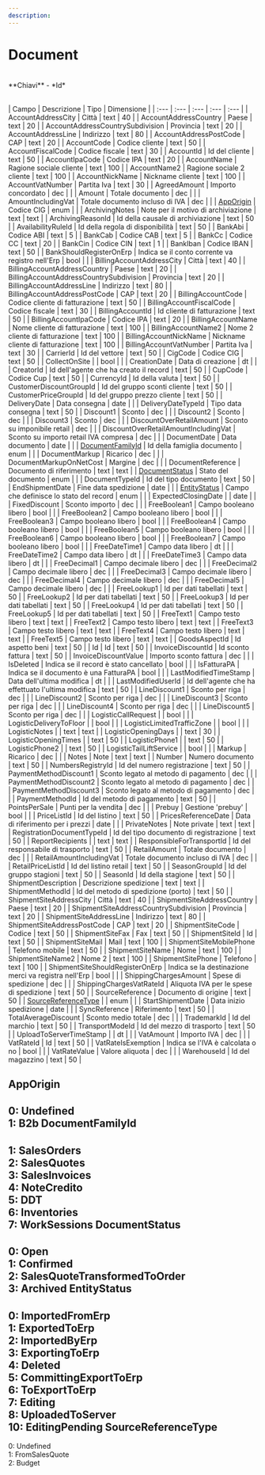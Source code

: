 ```yaml
---
description: 
---
```

# Document

<br>
**Chiavi**
- *Id*
<br><br>

| Campo | Descrizione | Tipo | Dimensione | 
| :--- | :--- | :--- | :--- | :--- |
| AccountAddressCity | Città | text | 40 |
| AccountAddressCountry | Paese | text | 20 |
| AccountAddressCountrySubdivision | Provincia | text | 20 |
| AccountAddressLine | Indirizzo | text | 80 |
| AccountAddressPostCode | CAP | text | 20 |
| AccountCode | Codice cliente | text | 50 |
| AccountFiscalCode | Codice fiscale | text | 30 |
| AccountId | Id del cliente | text | 50 |
| AccountIpaCode | Codice IPA | text | 20 |
| AccountName | Ragione sociale cliente | text | 100 |
| AccountName2 | Ragione sociale 2 cliente | text | 100 |
| AccountNickName | Nickname cliente | text | 100 |
| AccountVatNumber | Partita Iva | text | 30 |
| AgreedAmount | Importo concordato | dec |  |
| Amount | Totale documento | dec |  |
| AmountIncludingVat | Totale documento incluso di IVA | dec |  |
| [AppOrigin](#apporigin) | Codice CIG | enum |  |
| ArchivingNotes | Note per il motivo di archiviazione | text | text |
| ArchivingReasonId | Id della causale di archiviazione | text | 50 |
| AvailabilityRuleId | Id della regola di disponibilità | text | 50 |
| BankAbi | Codice ABI | text | 5 |
| BankCab | Codice CAB | text | 5 |
| BankCc | Codice CC | text | 20 |
| BankCin | Codice CIN | text | 1 |
| BankIban | Codice IBAN | text | 50 |
| BankShouldRegisterOnErp | Indica se il conto corrente va registro nell'Erp | bool |  |
| BillingAccountAddressCity | Città | text | 40 |
| BillingAccountAddressCountry | Paese | text | 20 |
| BillingAccountAddressCountrySubdivision | Provincia | text | 20 |
| BillingAccountAddressLine | Indirizzo | text | 80 |
| BillingAccountAddressPostCode | CAP | text | 20 |
| BillingAccountCode | Codice cliente di fatturazione | text | 50 |
| BillingAccountFiscalCode | Codice fiscale | text | 30 |
| BillingAccountId | Id cliente di fatturazione | text | 50 |
| BillingAccountIpaCode | Codice IPA | text | 20 |
| BillingAccountName | Nome cliente di fatturazione | text | 100 |
| BillingAccountName2 | Nome 2 cliente di fatturazione | text | 100 |
| BillingAccountNickName | Nickname cliente di fatturazione | text | 100 |
| BillingAccountVatNumber | Partita Iva | text | 30 |
| CarrierId | Id del vettore | text | 50 |
| CigCode | Codice CIG | text | 50 |
| CollectOnSite |  | bool |  |
| CreationDate | Data di creazione | dt |  |
| CreatorId | Id dell'agente che ha creato il record | text | 50 |
| CupCode | Codice Cup | text | 50 |
| CurrencyId | Id della valuta | text | 50 |
| CustomerDiscountGroupId | Id del gruppo sconti cliente | text | 50 |
| CustomerPriceGroupId | Id del gruppo prezzo cliente | text | 50 |
| DeliveryDate | Data consegna | date |  |
| DeliveryDateTypeId | Tipo data consegna | text | 50 |
| Discount1 | Sconto | dec |  |
| Discount2 | Sconto | dec |  |
| Discount3 | Sconto | dec |  |
| DiscountOverRetailAmount | Sconto su imponibile retail | dec |  |
| DiscountOverRetailAmountIncludingVat | Sconto su importo retail IVA compresa | dec |  |
| DocumentDate | Data documento | date |  |
| [DocumentFamilyId](#documentfamilyid) | Id della famiglia documento | enum |  |
| DocumentMarkup | Ricarico | dec |  |
| DocumentMarkupOnNetCost | Margine | dec |  |
| DocumentReference | Documento di riferimento | text | text |
| [DocumentStatus](#documentstatus) | Stato del documento | enum |  |
| DocumentTypeId | Id del tipo documento | text | 50 |
| EndShipmentDate | Fine data spedizione | date |  |
| [EntityStatus](#entitystatus) | Campo che definisce lo stato del record | enum |  |
| ExpectedClosingDate |  | date |  |
| FixedDiscount | Sconto importo | dec |  |
| FreeBoolean1 | Campo booleano libero | bool |  |
| FreeBoolean2 | Campo booleano libero | bool |  |
| FreeBoolean3 | Campo booleano libero | bool |  |
| FreeBoolean4 | Campo booleano libero | bool |  |
| FreeBoolean5 | Campo booleano libero | bool |  |
| FreeBoolean6 | Campo booleano libero | bool |  |
| FreeBoolean7 | Campo booleano libero | bool |  |
| FreeDateTime1 | Campo data libero | dt |  |
| FreeDateTime2 | Campo data libero | dt |  |
| FreeDateTime3 | Campo data libero | dt |  |
| FreeDecimal1 | Campo decimale libero | dec |  |
| FreeDecimal2 | Campo decimale libero | dec |  |
| FreeDecimal3 | Campo decimale libero | dec |  |
| FreeDecimal4 | Campo decimale libero | dec |  |
| FreeDecimal5 | Campo decimale libero | dec |  |
| FreeLookup1 | Id per dati tabellati | text | 50 |
| FreeLookup2 | Id per dati tabellati | text | 50 |
| FreeLookup3 | Id per dati tabellati | text | 50 |
| FreeLookup4 | Id per dati tabellati | text | 50 |
| FreeLookup5 | Id per dati tabellati | text | 50 |
| FreeText1 | Campo testo libero | text | text |
| FreeText2 | Campo testo libero | text | text |
| FreeText3 | Campo testo libero | text | text |
| FreeText4 | Campo testo libero | text | text |
| FreeText5 | Campo testo libero | text | text |
| GoodsAspectId | Id aspetto beni | text | 50 |
| Id | Id | text | 50 |
| InvoiceDiscountId | Id sconto fattura | text | 50 |
| InvoiceDiscountValue | Importo sconto fattura | dec |  |
| IsDeleted | Indica se il record è stato cancellato | bool |  |
| IsFatturaPA | Indica se il documento è una FatturaPA | bool |  |
| LastModifiedTimeStamp | Data dell'ultima modifica | dt |  |
| LastModifiedUserId | Id dell'agente che ha effettuato l'ultima modifica | text | 50 |
| LineDiscount1 | Sconto per riga | dec |  |
| LineDiscount2 | Sconto per riga | dec |  |
| LineDiscount3 | Sconto per riga | dec |  |
| LineDiscount4 | Sconto per riga | dec |  |
| LineDiscount5 | Sconto per riga | dec |  |
| LogisticCallRequest |  | bool |  |
| LogisticDeliveryToFloor |  | bool |  |
| LogisticLimitedTrafficZone |  | bool |  |
| LogisticNotes |  | text | text |
| LogisticOpeningDays |  | text | 30 |
| LogisticOpeningTimes |  | text | 50 |
| LogisticPhone1 |  | text | 50 |
| LogisticPhone2 |  | text | 50 |
| LogisticTailLiftService |  | bool |  |
| Markup | Ricarico | dec |  |
| Notes | Note | text | text |
| Number | Numero documento | text | 50 |
| NumbersRegistryId | Id del numero registrazione | text | 50 |
| PaymentMethodDiscount1 | Sconto legato al metodo di pagamento | dec |  |
| PaymentMethodDiscount2 | Sconto legato al metodo di pagamento | dec |  |
| PaymentMethodDiscount3 | Sconto legato al metodo di pagamento | dec |  |
| PaymentMethodId | Id del metodo di pagamento | text | 50 |
| PointsPerSale | Punti per la vendita | dec |  |
| Prebuy | Gestione 'prebuy' | bool |  |
| PriceListId | Id del listino | text | 50 |
| PricesReferenceDate | Data di riferimento per i prezzi | date |  |
| PrivateNotes | Note private | text | text |
| RegistrationDocumentTypeId | Id del tipo documento di registrazione | text | 50 |
| ReportRecipients |  | text | text |
| ResponsibleForTransportId | Id del responsabile di trasporto | text | 50 |
| RetailAmount | Totale documento | dec |  |
| RetailAmountIncludingVat | Totale documento incluso di IVA | dec |  |
| RetailPriceListId | Id del listino retail | text | 50 |
| SeasonGroupId | Id del gruppo stagioni | text | 50 |
| SeasonId | Id della stagione | text | 50 |
| ShipmentDescription | Descrizione spedizione | text | text |
| ShipmentMethodId | Id del metodo di spedizione (porto) | text | 50 |
| ShipmentSiteAddressCity | Città | text | 40 |
| ShipmentSiteAddressCountry | Paese | text | 20 |
| ShipmentSiteAddressCountrySubdivision | Provincia | text | 20 |
| ShipmentSiteAddressLine | Indirizzo | text | 80 |
| ShipmentSiteAddressPostCode | CAP | text | 20 |
| ShipmentSiteCode | Codice | text | 50 |
| ShipmentSiteFax | Fax | text | 50 |
| ShipmentSiteId | Id | text | 50 |
| ShipmentSiteMail | Mail | text | 100 |
| ShipmentSiteMobilePhone | Telefono mobile | text | 50 |
| ShipmentSiteName | Nome | text | 100 |
| ShipmentSiteName2 | Nome 2 | text | 100 |
| ShipmentSitePhone | Telefono | text | 100 |
| ShipmentSiteShouldRegisterOnErp | Indica se la destinazione merci va registra nell'Erp | bool |  |
| ShippingChargesAmount | Spese di spedizione | dec |  |
| ShippingChargesVatRateId | Aliquota IVA per le spese di spedizione | text | 50 |
| SourceReference | Documento di origine | text | 50 |
| [SourceReferenceType](#sourcereferencetype) |  | enum |  |
| StartShipmentDate | Data inizio spedizione | date |  |
| SyncReference | Riferimento | text | 50 |
| TotalAverageDiscount | Sconto medio totale | dec |  |
| TrademarkId | Id del marchio | text | 50 |
| TransportModeId | Id del mezzo di trasporto | text | 50 |
| UploadToServerTimeStamp |  | dt |  |
| VatAmount | Importo IVA | dec |  |
| VatRateId | Id | text | 50 |
| VatRateIsExemption | Indica se l'IVA è calcolata o no | bool |  |
| VatRateValue | Valore aliquota | dec |  |
| WarehouseId | Id del magazzino | text | 50 |

AppOrigin
---
0: Undefined<br>1: B2b
DocumentFamilyId
---
1: SalesOrders<br>2: SalesQuotes<br>3: SalesInvoices<br>4: NoteCredito<br>5: DDT<br>6: Inventories<br>7: WorkSessions
DocumentStatus
---
0: Open<br>1: Confirmed<br>2: SalesQuoteTransformedToOrder<br>3: Archived
EntityStatus
---
0: ImportedFromErp<br>1: ExportedToErp<br>2: ImportedByErp<br>3: ExportingToErp<br>4: Deleted<br>5: CommittingExportToErp<br>6: ToExportToErp<br>7: Editing<br>8: UploadedToServer<br>10: EditingPending
SourceReferenceType
---
0: Undefined<br>1: FromSalesQuote<br>2: Budget


